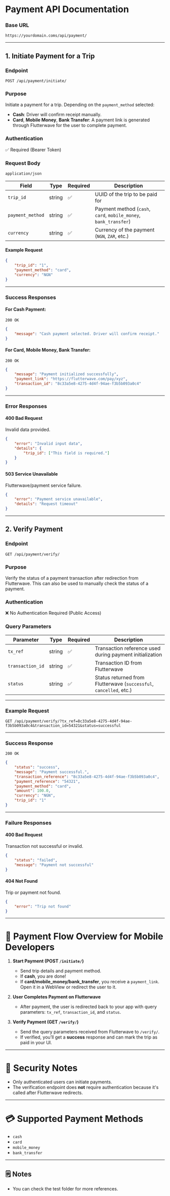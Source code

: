 # Payment API Documentation

### Base URL
```
https://yourdomain.coms/api/payment/
```

---

## 1. **Initiate Payment for a Trip**

### **Endpoint**
```
POST /api/payment/initiate/
```

### **Purpose**
Initiate a payment for a trip. Depending on the `payment_method` selected:
- **Cash**: Driver will confirm receipt manually.
- **Card**, **Mobile Money**, **Bank Transfer**: A payment link is generated through Flutterwave for the user to complete payment.

### **Authentication**
✅ Required (Bearer Token)

### **Request Body**
`application/json`

| Field            | Type   | Required | Description                                                                  |
|------------------|--------|----------|------------------------------------------------------------------------------|
| `trip_id`        | string | ✅       | UUID of the trip to be paid for                                              |
| `payment_method` | string | ✅       | Payment method (`cash`, `card`, `mobile_money`, `bank_transfer`)             |
| `currency`       | string | ✅       | Currency of the payment (`NGN`, `ZAR`, etc.)                                 |

#### **Example Request**
```json
{
    "trip_id": "1",
    "payment_method": "card",
    "currency": "NGN"
}
```

---

### **Success Responses**

#### **For Cash Payment:**
`200 OK`
```json
{
    "message": "Cash payment selected. Driver will confirm receipt."
}
```

#### **For Card, Mobile Money, Bank Transfer:**
`200 OK`
```json
{
    "message": "Payment initialized successfully",
    "payment_link": "https://flutterwave.com/pay/xyz",
    "transaction_id": "8c33a5e8-4275-4d4f-94ae-f3b5b093a0c4"
}
```

---

### **Error Responses**

#### **400 Bad Request**
Invalid data provided.
```json
{
    "error": "Invalid input data",
    "details": {
        "trip_id": ["This field is required."]
    }
}
```

#### **503 Service Unavailable**
Flutterwave/payment service failure.
```json
{
    "error": "Payment service unavailable",
    "details": "Request timeout"
}
```

---

## 2. **Verify Payment**

### **Endpoint**
```
GET /api/payment/verify/
```

### **Purpose**
Verify the status of a payment transaction after redirection from Flutterwave. This can also be used to manually check the status of a payment.

### **Authentication**
❌ No Authentication Required (Public Access)

### **Query Parameters**

| Parameter        | Type   | Required | Description                                                     |
|------------------|--------|----------|-----------------------------------------------------------------|
| `tx_ref`         | string | ✅       | Transaction reference used during payment initialization        |
| `transaction_id` | string | ✅       | Transaction ID from Flutterwave                                |
| `status`         | string | ✅       | Status returned from Flutterwave (`successful`, `cancelled`, etc.) |

---

### **Example Request**
```
GET /api/payment/verify/?tx_ref=8c33a5e8-4275-4d4f-94ae-f3b5b093a0c4&transaction_id=54321&status=successful
```

---

### **Success Response**
`200 OK`
```json
{
    "status": "success",
    "message": "Payment successful.",
    "transaction_reference": "8c33a5e8-4275-4d4f-94ae-f3b5b093a0c4",
    "payment_reference": "54321",
    "payment_method": "card",
    "amount": 100.0,
    "currency": "NGN",
    "trip_id": "1"
}
```

---

### **Failure Responses**

#### **400 Bad Request**
Transaction not successful or invalid.
```json
{
    "status": "failed",
    "message": "Payment not successful"
}
```

#### **404 Not Found**
Trip or payment not found.
```json
{
    "error": "Trip not found"
}
```

---

# 📝 Payment Flow Overview for Mobile Developers

1. **Start Payment (POST `/initiate/`)**
   - Send trip details and payment method.
   - If **cash**, you are done!
   - If **card/mobile_money/bank_transfer**, you receive a `payment_link`. Open it in a WebView or redirect the user to it.

2. **User Completes Payment on Flutterwave**
   - After payment, the user is redirected back to your app with query parameters: `tx_ref`, `transaction_id`, and `status`.

3. **Verify Payment (GET `/verify/`)**
   - Send the query parameters received from Flutterwave to `/verify/`.
   - If verified, you’ll get a **success** response and can mark the trip as paid in your UI.

---

# 🔐 Security Notes
- Only authenticated users can initiate payments.
- The verification endpoint does **not** require authentication because it's called after Flutterwave redirects.

---

# 💳 Supported Payment Methods
- `cash`
- `card`
- `mobile_money`
- `bank_transfer`

---

## 🗒️ Notes
- You can check the test folder for more references.
  

